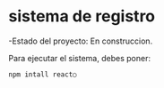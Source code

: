 <h1>sistema de registro</h1>

-Estado del proyecto: En construccion.

Para ejecutar el sistema, debes poner:

```npm intall react○```
